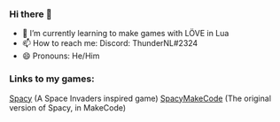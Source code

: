 ### Hi there 👋
- 🌱 I’m currently learning to make games with LÖVE in Lua
- 📫 How to reach me: Discord: ThunderNL#2324
- 😄 Pronouns: He/Him

### Links to my games:
[Spacy](https://thundernl.github.io/Spacy/) (A Space Invaders inspired game)
[SpacyMakeCode](https://thundernl.github.io/SpacyMakeCode/) (The original version of Spacy, in MakeCode)
